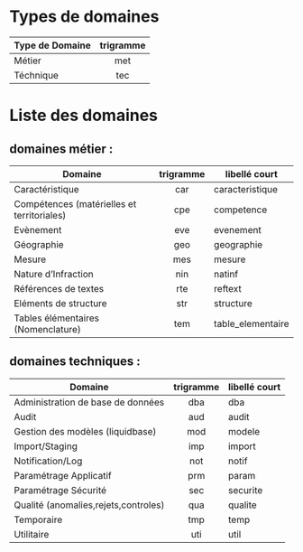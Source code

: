 # Types de domaines


|Type de Domaine                             | trigramme |
|-----------------------------------------	 | :--------:|
|Métier                                      | met       |
|Téchnique                                   | tec       |

# Liste des domaines

## domaines métier :

|Domaine                                	 | trigramme | libellé court 	|
|-----------------------------------------	 | :--------:|------------------|
|Caractéristique                         	 | car       | caracteristique 	|
|Compétences (matérielles et territoriales)  | cpe       | competence       |
|Evènement                               	 | eve       | evenement        |
|Géographie                	                 | geo       | geographie       |
|Mesure                                      | mes       | mesure          	|
|Nature d’Infraction                         | nin       | natinf           |
|Références de textes                      	 | rte       | reftext          |
|Eléments de structure                       | str       | structure        |
|Tables élémentaires (Nomenclature)        	 | tem       | table_elementaire|


## domaines techniques :	

|Domaine                                	 | trigramme | libellé court    |
|-----------------------------------------	 | :--------:|------------------|
|Administration de base de données           | dba       | dba              |
|Audit	                                     | aud       | audit            |
|Gestion des modèles (liquidbase)	         | mod       | modele           |
|Import/Staging	                             | imp       | import           |
|Notification/Log	                         | not       | notif            |
|Paramétrage Applicatif	                     | prm       | param            |
|Paramétrage Sécurité	                     | sec       | securite         |
|Qualité (anomalies,rejets,controles)        | qua       | qualite          | 
|Temporaire                                  | tmp       | temp             |
|Utilitaire                                  | uti       | util             |
